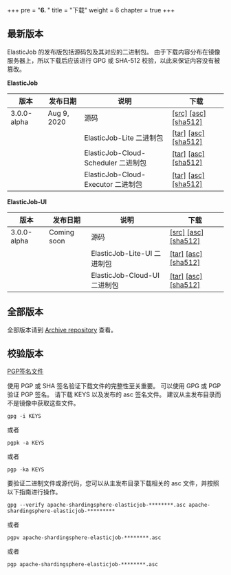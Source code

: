 +++
pre = "<b>6. </b>"
title = "下载"
weight = 6
chapter = true
+++

## 最新版本

ElasticJob 的发布版包括源码包及其对应的二进制包。
由于下载内容分布在镜像服务器上，所以下载后应该进行 GPG 或 SHA-512 校验，以此来保证内容没有被篡改。

**ElasticJob**

| 版本 | 发布日期 | 说明 | 下载 |
| - | - | - | - |
| 3.0.0-alpha | Aug 9, 2020  | 源码 | [[src]](https://www.apache.org/dyn/closer.cgi/shardingsphere/elasticjob-3.0.0-alpha/apache-shardingsphere-elasticjob-3.0.0-alpha-src.zip) [[asc]](https://www.apache.org/dyn/closer.cgi/shardingsphere/elasticjob-3.0.0-alpha/apache-shardingsphere-elasticjob-3.0.0-alpha-src.zip.asc) [[sha512]](https://www.apache.org/dyn/closer.cgi/shardingsphere/elasticjob-3.0.0-alpha/apache-shardingsphere-elasticjob-3.0.0-alpha-src.zip.sha512) |
|             |              | ElasticJob-Lite 二进制包 | [[tar]](https://www.apache.org/dyn/closer.cgi/shardingsphere/elasticjob-3.0.0-alpha/apache-shardingsphere-elasticjob-3.0.0-alpha-lite-bin.tar.gz) [[asc]](https://www.apache.org/dyn/closer.cgi/shardingsphere/elasticjob-3.0.0-alpha/apache-shardingsphere-elasticjob-3.0.0-alpha-lite-bin.tar.gz.asc) [[sha512]](https://www.apache.org/dyn/closer.cgi/shardingsphere/elasticjob-3.0.0-alpha/apache-shardingsphere-elasticjob-3.0.0-alpha-lite-bin.tar.gz.sha512) |
|             |              | ElasticJob-Cloud-Scheduler 二进制包 | [[tar]](https://www.apache.org/dyn/closer.cgi/shardingsphere/elasticjob-3.0.0-alpha/apache-shardingsphere-elasticjob-3.0.0-alpha-cloud-scheduler-bin.tar.gz) [[asc]](https://www.apache.org/dyn/closer.cgi/shardingsphere/elasticjob-3.0.0-alpha/apache-shardingsphere-elasticjob-3.0.0-alpha-cloud-scheduler-bin.tar.gz.asc) [[sha512]](https://www.apache.org/dyn/closer.cgi/shardingsphere/elasticjob-3.0.0-alpha/apache-shardingsphere-elasticjob-3.0.0-alpha-cloud-scheduler-bin.tar.gz.sha512) |
|             |              | ElasticJob-Cloud-Executor 二进制包 | [[tar]](https://www.apache.org/dyn/closer.cgi/shardingsphere/elasticjob-3.0.0-alpha/apache-shardingsphere-elasticjob-3.0.0-alpha-cloud-executor-bin.tar.gz) [[asc]](https://www.apache.org/dyn/closer.cgi/shardingsphere/elasticjob-3.0.0-alpha/apache-shardingsphere-elasticjob-3.0.0-alpha-cloud-executor-bin.tar.gz.asc) [[sha512]](https://www.apache.org/dyn/closer.cgi/shardingsphere/elasticjob-3.0.0-alpha/apache-shardingsphere-elasticjob-3.0.0-alpha-cloud-executor-bin.tar.gz.sha512) |

**ElasticJob-UI**

| 版本 | 发布日期 | 说明 | 下载 |
| - | - | - | - |
| 3.0.0-alpha | Coming soon  | 源码 | [[src]]() [[asc]]() [[sha512]]() |
|             |              | ElasticJob-Lite-UI 二进制包 | [[tar]]() [[asc]]() [[sha512]]() |
|             |              | ElasticJob-Cloud-UI 二进制包 | [[tar]]() [[asc]]() [[sha512]]() |

## 全部版本

全部版本请到 [Archive repository](https://archive.apache.org/dist/shardingsphere/) 查看。

## 校验版本

[PGP签名文件](https://downloads.apache.org/shardingsphere/KEYS)

使用 PGP 或 SHA 签名验证下载文件的完整性至关重要。
可以使用 GPG 或 PGP 验证 PGP 签名。
请下载 KEYS 以及发布的 asc 签名文件。
建议从主发布目录而不是镜像中获取这些文件。

```shell
gpg -i KEYS
```

或者

```shell
pgpk -a KEYS
```

或者

```shell
pgp -ka KEYS
```

要验证二进制文件或源代码，您可以从主发布目录下载相关的 asc 文件，并按照以下指南进行操作。

```shell
gpg --verify apache-shardingsphere-elasticjob-********.asc apache-shardingsphere-elasticjob-*********
```

或者

```shell
pgpv apache-shardingsphere-elasticjob-********.asc
```

或者

```shell
pgp apache-shardingsphere-elasticjob-********.asc
```
